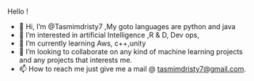 Hello !
- 👋 Hi, I’m @Tasmimdristy7 ,My goto languages  are python and java
- 👀 I’m interested in artificial Intelligence ,R & D, Dev ops,
- 🌱 I’m currently learning Aws, c++,unity
- 💞️ I’m looking to collaborate on any kind of machine learning projects and any projects that interests me.
- 📫 How to reach me just give me a mail @ tasmimdristy7@gmail.com.
